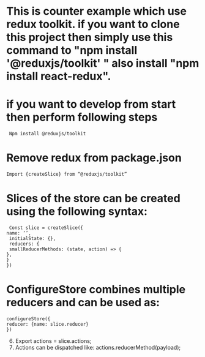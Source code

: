 # This is counter example which use redux toolkit. if you want to clone this project then simply use this command to "npm install '@reduxjs/toolkit' " also install "npm install react-redux".
# if you want to develop from start then perform following steps
```
 Npm install @reduxjs/toolkit
```
# Remove redux from package.json
```
Import {createSlice} from “@reduxjs/toolkit”
```
# Slices of the store can be created using the following syntax:
```
 Const slice = createSlice({
name: ‘’,
 initialState: {},
 reducers: {
 smallReducerMethods: (state, action) => {
},
}
})
```
 # ConfigureStore combines multiple reducers and can be used as:
 ```
configureStore({
reducer: {name: slice.reducer}
})
```
6. Export actions = slice.actions;
7. Actions can be dispatched like: actions.reducerMethod(payload);
 
